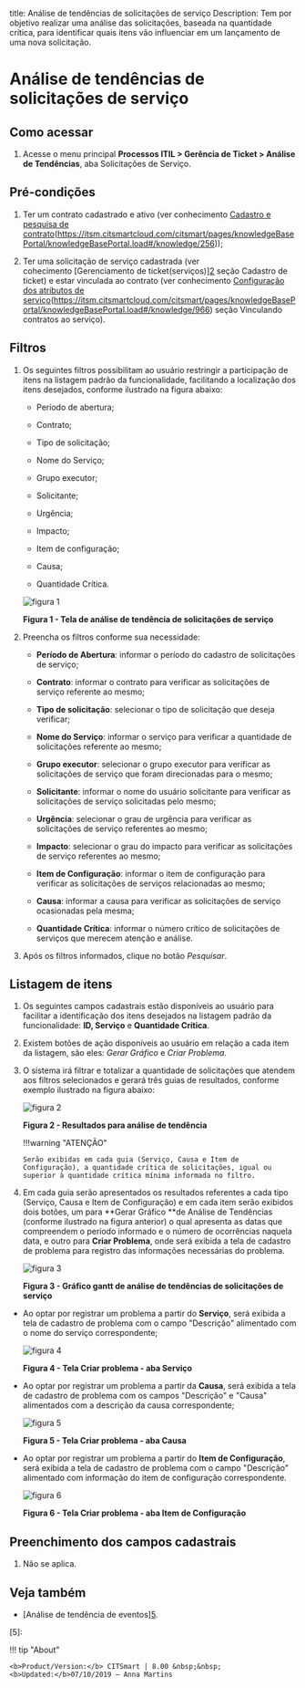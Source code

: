 title: Análise de tendências de solicitações de serviço
Description: Tem por objetivo realizar uma análise das solicitações, baseada na
quantidade crítica, para identificar quais itens vão influenciar em um
lançamento de uma nova solicitação.

# Análise de tendências de solicitações de serviço

Como acessar
------------

1.  Acesse o menu principal **Processos ITIL > Gerência de
    Ticket > Análise de Tendências**, aba Solicitações de Serviço.

Pré-condições
-------------

1.  Ter um contrato cadastrado e ativo (ver conhecimento [Cadastro e pesquisa de
    contrato][1](https://itsm.citsmartcloud.com/citsmart/pages/knowledgeBasePortal/knowledgeBasePortal.load#/knowledge/256));

2.  Ter uma solicitação de serviço cadastrada (ver cohecimento [Gerenciamento de
    ticket(serviços)][2](https://itsm.citsmartcloud.com/citsmart/pages/knowledgeBasePortal/knowledgeBasePortal.load#/knowledge/4699) seção
    Cadastro de ticket) e estar vinculada ao contrato (ver
    conhecimento [Configuração dos atributos de
    serviço][3](https://itsm.citsmartcloud.com/citsmart/pages/knowledgeBasePortal/knowledgeBasePortal.load#/knowledge/966) seção
    Vinculando contratos ao serviço).

Filtros
-------

1.  Os seguintes filtros possibilitam ao usuário restringir a participação de
    itens na listagem padrão da funcionalidade, facilitando a localização dos
    itens desejados, conforme ilustrado na figura abaixo:

    -   Período de abertura;

    -   Contrato;

    -   Tipo de solicitação;

    -   Nome do Serviço;

    -   Grupo executor;

    -   Solicitante;

    -   Urgência;

    -   Impacto;

    -   Item de configuração;

    -   Causa;

    -   Quantidade Crítica.


    ![figura 1](images/request-trends-1.png)

    **Figura 1 - Tela de análise de tendência de solicitações de serviço**

1.  Preencha os filtros conforme sua necessidade:

    -   **Período de Abertura**: informar o período do cadastro de solicitações
        de serviço;

    -   **Contrato**: informar o contrato para verificar as solicitações de
        serviço referente ao mesmo;

    -   **Tipo de solicitação**: selecionar o tipo de solicitação que deseja
        verificar;

    -   **Nome do Serviço**: informar o serviço para verificar a quantidade de
        solicitações referente ao mesmo;

    -   **Grupo executor**: selecionar o grupo executor para verificar as
        solicitações de serviço que foram direcionadas para o mesmo;

    -   **Solicitante**: informar o nome do usuário solicitante para verificar
        as solicitações de serviço solicitadas pelo mesmo;

    -   **Urgência**: selecionar o grau de urgência para verificar as
        solicitações de serviço referentes ao mesmo;

    -   **Impacto**: selecionar o grau do impacto para verificar as solicitações
        de serviço referentes ao mesmo;

    -   **Item de Configuração**: informar o item de configuração para verificar
        as solicitações de serviços relacionadas ao mesmo;

    -   **Causa**: informar a causa para verificar as solicitações de serviço
        ocasionadas pela mesma;

    -   **Quantidade Crítica**: informar o número crítico de solicitações de
        serviços que merecem atenção e análise.

2.  Após os filtros informados, clique no botão *Pesquisar*.

Listagem de itens
-----------------

1.  Os seguintes campos cadastrais estão disponíveis ao usuário para facilitar a
    identificação dos itens desejados na listagem padrão da
    funcionalidade: **ID, Serviço** e **Quantidade Crítica**.

2.  Existem botões de ação disponíveis ao usuário em relação a cada item da
    listagem, são eles: *Gerar Gráfico* e *Criar Problema*.

3.  O sistema irá filtrar e totalizar a quantidade de solicitações que atendem
    aos filtros selecionados e gerará três guias de resultados, conforme exemplo
    ilustrado na figura abaixo:
    
    ![figura 2](images/request-trends-2.png)
    
    **Figura 2 - Resultados para análise de tendência**


    !!!warning "ATENÇÃO"

        Serão exibidas em cada guia (Serviço, Causa e Item de Configuração), a quantidade crítica de solicitações, igual ou               superior à quantidade crítica mínima informada no filtro.
        

1.  Em cada guia serão apresentados os resultados referentes a cada tipo
    (Serviço, Causa e Item de Configuração) e em cada item serão exibidos dois
    botões, um para **Gerar Gráfico **de Análise de Tendências (conforme
    ilustrado na figura anterior) o qual apresenta as datas que compreendem o
    período informado e o número de ocorrências naquela data, e outro
    para **Criar Problema**, onde será exibida a tela de cadastro de problema
    para registro das informações necessárias do problema.

    ![figura 3](images/request-trends-3.png)

    **Figura 3 - Gráfico gantt de análise de tendências de solicitações de serviço**

-   Ao optar por registrar um problema a partir do **Serviço**, será exibida a
    tela de cadastro de problema com o campo "Descrição" alimentado com o nome
    do serviço correspondente;

    ![figura 4](images/request-trends-4.png)

    **Figura 4 - Tela Criar problema - aba Serviço**

-   Ao optar por registrar um problema a partir da **Causa**, será exibida a
    tela de cadastro de problema com os campos "Descrição" e "Causa" alimentados
    com a descrição da causa correspondente;

    ![figura 5](images/request-trends-5.png)

    **Figura 5 - Tela Criar problema - aba Causa**

-   Ao optar por registrar um problema a partir do **Item de Configuração**,
    será exibida a tela de cadastro de problema com o campo "Descrição"
    alimentado com informação do item de configuração correspondente.

    ![figura 6](images/request-trends-6.png)

    **Figura 6 - Tela Criar problema - aba Item de Configuração**

Preenchimento dos campos cadastrais
-----------------------------------

1.  Não se aplica.

Veja também
-----------

-   [Análise de tendência de
    eventos][5](https://itsm.citsmartcloud.com/citsmart/pages/knowledgeBasePortal/knowledgeBasePortal.load#/knowledge/494).

[1]:
[2]:
[3]:
[4]:
[5]:


!!! tip "About"

    <b>Product/Version:</b> CITSmart | 8.00 &nbsp;&nbsp;
    <b>Updated:</b>07/10/2019 – Anna Martins
